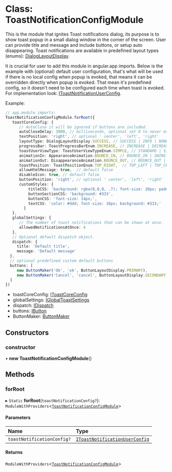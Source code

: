 # Class: ToastNotificationConfigModule

This is the module that ignites Toast notifications dialog, its purpose is to show toast popup in a
small dialog window in the corner of the screen. User can provide title and message and include buttons, or setup auto disappearing.
Toast notifications are available in predefined layout types (enums): [DialogLayoutDisplay](#/documentation/Enum-DialogLayoutDisplay).

It is crucial for user to add this module in angular.app imports.
Below is the example with (optional) default user configuration, that's what will be used if there is no
local config when popup is evoked, that means it can be overridden directly when popup is evoked.
That mean it's predefined config, so it doesn't need to be configured each time when toast is evoked.
For implementation look: [IToastNotificationUserConfig](#/documentation/Interface-IToastNotificationUserConfig).

Example:
```typescript
// app.module imports:
ToastNotificationConfigModule.forRoot({
   toastCoreConfig: {
      // AutoClose it will be ignored if buttons are included.
      autoCloseDelay: 3000, // milliseconds, optional set 0 to never expires
      textPosition: 'right', // optional ' center', 'left', 'right'
      layoutType: DialogLayoutDisplay.SUCCESS, // SUCCESS | INFO | NONE | DANGER | WARNING
      progressBar: ToastProgressBarEnum.INCREASE, // INCREASE | DECREASE | NONE
      toastUserViewType: ToastUserViewTypeEnum.SIMPLE, // STANDARD | SIMPLE
      animationIn: AppearanceAnimation.BOUNCE_IN, // BOUNCE_IN | SWING | ZOOM_IN | ZOOM_IN_ROTATE | ELASTIC | JELLO | FADE_IN | SLIDE_IN_UP | SLIDE_IN_DOWN | SLIDE_IN_LEFT | SLIDE_IN_RIGHT | NONE
      animationOut: DisappearanceAnimation.BOUNCE_OUT, // BOUNCE_OUT | ZOOM_OUT | ZOOM_OUT_WIND | ZOOM_OUT_ROTATE | FLIP_OUT | SLIDE_OUT_UP | SLIDE_OUT_DOWN | SLIDE_OUT_LEFT | SLIDE_OUT_RIGHT | NONE
      toastPosition: ToastPositionEnum.TOP_RIGHT,  // TOP_LEFT | TOP_CENTER | TOP_RIGHT | TOP_FULL_WIDTH | BOTTOM_LEFT | BOTTOM_CENTER | BOTTOM_RIGHT | BOTTOM_FULL_WIDTH
      allowHtmlMessage: true,  // default false
      disableIcon: true, // default false
      buttonPosition: 'right', // optional ' center', 'left', 'right'
      customStyles: {
          titleCSS: 'background: rgba(0,0,0, .7); font-size: 20px; padding: 20px',
          buttonSectionCSS: 'background: #333',
          buttonCSS: 'font-size: 14px;',
          textCSS: 'color: #ddd; font-size: 16px; background: #333;'
        }
   },
   globalSettings: {
      // The number of toast notifications that can be shown at once.
      allowedNotificationsAtOnce: 4
   },
   // Optional default dispatch object.
   dispatch: {
     title: 'Default title',
     message: 'Default message'
  },
  // optional predefined custom default buttons
  buttons: [
     new ButtonMaker('Ok', 'ok', ButtonLayoutDisplay.PRIMARY),
     new ButtonMaker('Cancel', 'cancel', ButtonLayoutDisplay.SECONDARY)
  ]
})
```
* toastCoreConfig: [IToastCoreConfig](#/documentation/Interface-IToastCoreConfig)
* globalSettings: [IGlobalToastSettings](#/documentation/Interface-IGlobalToastSettings)
* dispatch: [IDispatch](#/documentation/Interface-IDispatch)
* buttons: [IButton](#/documentation/Interface-IButton)
* ButtonMaker: [ButtonMaker](#/documentation/Class-ButtonMaker)

## Constructors

### constructor

• **new ToastNotificationConfigModule**()

## Methods

### forRoot

▸ `Static` **forRoot**(`toastNotificationConfig?`): `ModuleWithProviders`<[`ToastNotificationConfigModule`](#/documentation/Class-ToastNotificationConfigModule)\>

#### Parameters

| Name | Type |
| :------ | :------ |
| `toastNotificationConfig?` | [`IToastNotificationUserConfig`](#/documentation/Interface-IToastNotificationUserConfig) |

#### Returns

`ModuleWithProviders`<[`ToastNotificationConfigModule`](#/documentation/Class-ToastNotificationConfigModule)\>
